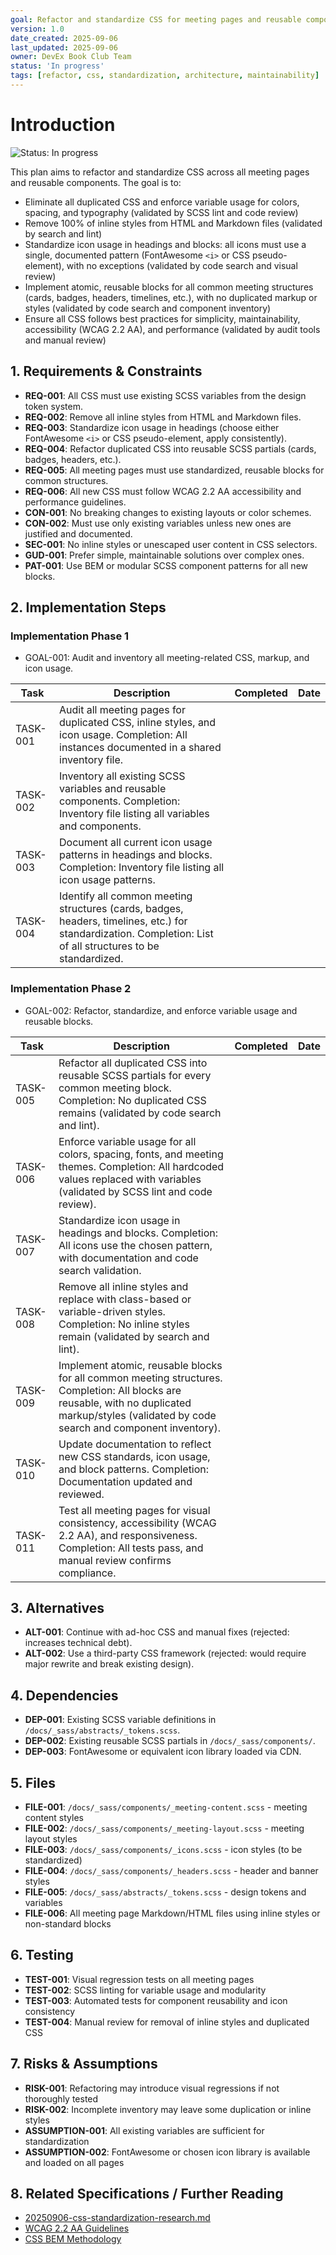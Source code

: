 ```yaml
---
goal: Refactor and standardize CSS for meeting pages and reusable components
version: 1.0
date_created: 2025-09-06
last_updated: 2025-09-06
owner: DevEx Book Club Team
status: 'In progress'
tags: [refactor, css, standardization, architecture, maintainability]
---
```


# Introduction

![Status: In progress](https://img.shields.io/badge/status-In%20progress-yellow)

This plan aims to refactor and standardize CSS across all meeting pages and reusable components. The goal is to:
- Eliminate all duplicated CSS and enforce variable usage for colors, spacing, and typography (validated by SCSS lint and code review)
- Remove 100% of inline styles from HTML and Markdown files (validated by search and lint)
- Standardize icon usage in headings and blocks: all icons must use a single, documented pattern (FontAwesome `<i>` or CSS pseudo-element), with no exceptions (validated by code search and visual review)
- Implement atomic, reusable blocks for all common meeting structures (cards, badges, headers, timelines, etc.), with no duplicated markup or styles (validated by code search and component inventory)
- Ensure all CSS follows best practices for simplicity, maintainability, accessibility (WCAG 2.2 AA), and performance (validated by audit tools and manual review)

## 1. Requirements & Constraints

- **REQ-001**: All CSS must use existing SCSS variables from the design token system.
- **REQ-002**: Remove all inline styles from HTML and Markdown files.
- **REQ-003**: Standardize icon usage in headings (choose either FontAwesome `<i>` or CSS pseudo-element, apply consistently).
- **REQ-004**: Refactor duplicated CSS into reusable SCSS partials (cards, badges, headers, etc.).
- **REQ-005**: All meeting pages must use standardized, reusable blocks for common structures.
- **REQ-006**: All new CSS must follow WCAG 2.2 AA accessibility and performance guidelines.
- **CON-001**: No breaking changes to existing layouts or color schemes.
- **CON-002**: Must use only existing variables unless new ones are justified and documented.
- **SEC-001**: No inline styles or unescaped user content in CSS selectors.
- **GUD-001**: Prefer simple, maintainable solutions over complex ones.
- **PAT-001**: Use BEM or modular SCSS component patterns for all new blocks.

## 2. Implementation Steps

### Implementation Phase 1
- GOAL-001: Audit and inventory all meeting-related CSS, markup, and icon usage.

| Task | Description | Completed | Date |
|------|-------------|-----------|------|
| TASK-001 | Audit all meeting pages for duplicated CSS, inline styles, and icon usage. Completion: All instances documented in a shared inventory file. | | |
| TASK-002 | Inventory all existing SCSS variables and reusable components. Completion: Inventory file listing all variables and components. | | |
| TASK-003 | Document all current icon usage patterns in headings and blocks. Completion: Inventory file listing all icon usage patterns. | | |
| TASK-004 | Identify all common meeting structures (cards, badges, headers, timelines, etc.) for standardization. Completion: List of all structures to be standardized. | | |

### Implementation Phase 2
- GOAL-002: Refactor, standardize, and enforce variable usage and reusable blocks.

| Task | Description | Completed | Date |
|------|-------------|-----------|------|
| TASK-005 | Refactor all duplicated CSS into reusable SCSS partials for every common meeting block. Completion: No duplicated CSS remains (validated by code search and lint). | | |
| TASK-006 | Enforce variable usage for all colors, spacing, fonts, and meeting themes. Completion: All hardcoded values replaced with variables (validated by SCSS lint and code review). | | |
| TASK-007 | Standardize icon usage in headings and blocks. Completion: All icons use the chosen pattern, with documentation and code search validation. | | |
| TASK-008 | Remove all inline styles and replace with class-based or variable-driven styles. Completion: No inline styles remain (validated by search and lint). | | |
| TASK-009 | Implement atomic, reusable blocks for all common meeting structures. Completion: All blocks are reusable, with no duplicated markup/styles (validated by code search and component inventory). | | |
| TASK-010 | Update documentation to reflect new CSS standards, icon usage, and block patterns. Completion: Documentation updated and reviewed. | | |
| TASK-011 | Test all meeting pages for visual consistency, accessibility (WCAG 2.2 AA), and responsiveness. Completion: All tests pass, and manual review confirms compliance. | | |

## 3. Alternatives

- **ALT-001**: Continue with ad-hoc CSS and manual fixes (rejected: increases technical debt).
- **ALT-002**: Use a third-party CSS framework (rejected: would require major rewrite and break existing design).

## 4. Dependencies

- **DEP-001**: Existing SCSS variable definitions in `/docs/_sass/abstracts/_tokens.scss`.
- **DEP-002**: Existing reusable SCSS partials in `/docs/_sass/components/`.
- **DEP-003**: FontAwesome or equivalent icon library loaded via CDN.

## 5. Files

- **FILE-001**: `/docs/_sass/components/_meeting-content.scss` - meeting content styles
- **FILE-002**: `/docs/_sass/components/_meeting-layout.scss` - meeting layout styles
- **FILE-003**: `/docs/_sass/components/_icons.scss` - icon styles (to be standardized)
- **FILE-004**: `/docs/_sass/components/_headers.scss` - header and banner styles
- **FILE-005**: `/docs/_sass/abstracts/_tokens.scss` - design tokens and variables
- **FILE-006**: All meeting page Markdown/HTML files using inline styles or non-standard blocks

## 6. Testing

- **TEST-001**: Visual regression tests on all meeting pages
- **TEST-002**: SCSS linting for variable usage and modularity
- **TEST-003**: Automated tests for component reusability and icon consistency
- **TEST-004**: Manual review for removal of inline styles and duplicated CSS

## 7. Risks & Assumptions

- **RISK-001**: Refactoring may introduce visual regressions if not thoroughly tested
- **RISK-002**: Incomplete inventory may leave some duplication or inline styles
- **ASSUMPTION-001**: All existing variables are sufficient for standardization
- **ASSUMPTION-002**: FontAwesome or chosen icon library is available and loaded on all pages

## 8. Related Specifications / Further Reading

- [20250906-css-standardization-research.md](../.copilot-tracking/research/20250906-css-standardization-research.md)
- [WCAG 2.2 AA Guidelines](https://www.w3.org/WAI/WCAG22/quickref/)
- [CSS BEM Methodology](https://getbem.com/introduction/)
